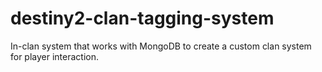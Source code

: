 # destiny2-clan-tagging-system
In-clan system that works with MongoDB to create a custom clan system for player interaction. 
